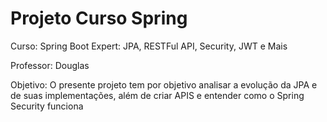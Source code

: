 <h1>Projeto Curso Spring</h1>

<p>Curso: Spring Boot Expert: JPA, RESTFul API, Security, JWT e Mais</p>
<p>Professor: Douglas</p>
<p>Objetivo: O presente projeto tem por objetivo analisar a evolução da JPA e de suas implementações, além de criar  APIS e entender como o Spring Security funciona</p>
